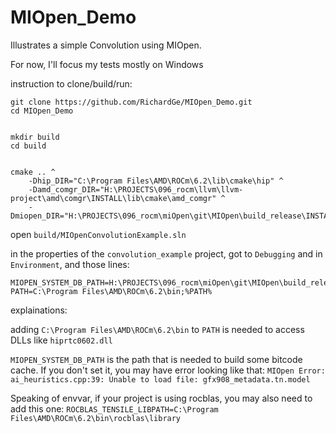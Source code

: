 # MIOpen_Demo

Illustrates a simple Convolution using MIOpen.


For now, I'll focus my tests mostly on Windows

instruction to clone/build/run:

```
git clone https://github.com/RichardGe/MIOpen_Demo.git
cd MIOpen_Demo


mkdir build
cd build


cmake .. ^
    -Dhip_DIR="C:\Program Files\AMD\ROCm\6.2\lib\cmake\hip" ^
    -Damd_comgr_DIR="H:\PROJECTS\096_rocm\llvm\llvm-project\amd\comgr\INSTALL\lib\cmake\amd_comgr" ^
    -Dmiopen_DIR="H:\PROJECTS\096_rocm\miOpen\git\MIOpen\build_release\INSTALL\lib\cmake\miopen"

```

open `build/MIOpenConvolutionExample.sln`

in the properties of the `convolution_example` project, got to `Debugging` and in `Environment`, and those lines:

```
MIOPEN_SYSTEM_DB_PATH=H:\PROJECTS\096_rocm\miOpen\git\MIOpen\build_release\INSTALL\bin
PATH=C:\Program Files\AMD\ROCm\6.2\bin;%PATH%
```

explainations:

adding `C:\Program Files\AMD\ROCm\6.2\bin` to `PATH` is needed to access DLLs like `hiprtc0602.dll`


`MIOPEN_SYSTEM_DB_PATH` is the path that is needed to build some bitcode cache. If you don't set it, you may have error looking like that:
`MIOpen Error: ai_heuristics.cpp:39: Unable to load file: gfx908_metadata.tn.model`


Speaking of envvar, if your project is using rocblas, you may also need to add this one:
`ROCBLAS_TENSILE_LIBPATH=C:\Program Files\AMD\ROCm\6.2\bin\rocblas\library`

